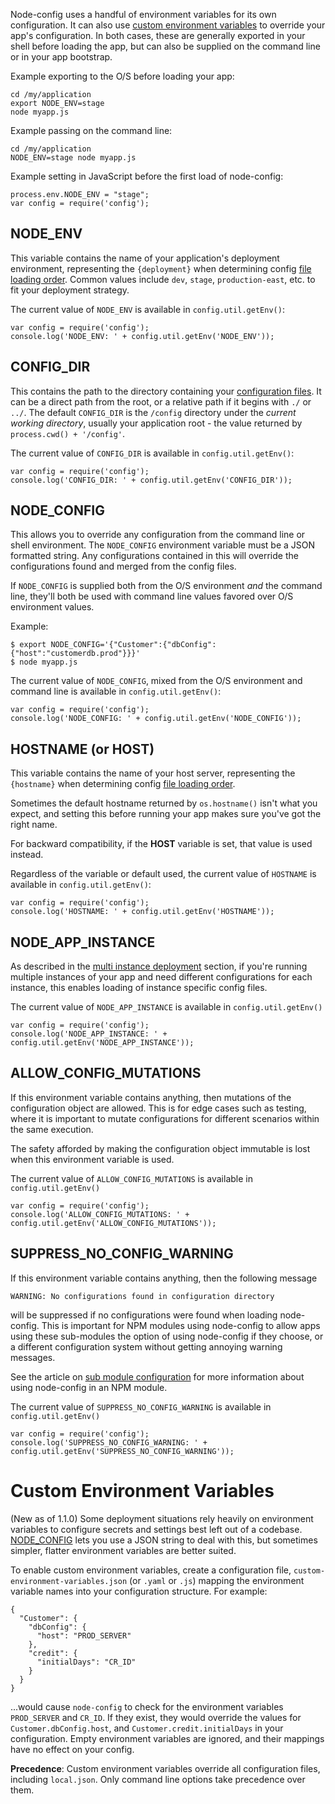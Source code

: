 Node-config uses a handful of environment variables for its own configuration. It can also use [custom environment variables](#custom-environment-variables) to override your app's configuration. In both cases, these are generally exported in your shell before loading the app, but can also be supplied on the command line or in your app bootstrap.

Example exporting to the O/S before loading your app:
```
cd /my/application
export NODE_ENV=stage
node myapp.js
```

Example passing on the command line:
```
cd /my/application
NODE_ENV=stage node myapp.js 
```

Example setting in JavaScript before the first load of node-config:
```
process.env.NODE_ENV = "stage";
var config = require('config');
```

## NODE_ENV

This variable contains the name of your application's deployment environment, representing the ```{deployment}``` when determining config [file loading order](https://github.com/lorenwest/node-config/wiki/Configuration-Files#file-load-order).  Common values include ```dev```, ```stage```, ```production-east```, etc. to fit your deployment strategy.

The current value of ```NODE_ENV``` is available in ```config.util.getEnv()```:
```
var config = require('config');
console.log('NODE_ENV: ' + config.util.getEnv('NODE_ENV'));
```

## CONFIG_DIR

This contains the path to the directory containing your [configuration files](https://github.com/lorenwest/node-config/wiki/Configuration-Files).  It can be a direct path from the root, or a relative path if it begins with ```./``` or ```../```.  The default ```CONFIG_DIR``` is the ```/config``` directory under the *current working directory*, usually your application root - the value returned by ```process.cwd() + '/config'```.

The current value of ```CONFIG_DIR``` is available in ```config.util.getEnv()```:
```
var config = require('config');
console.log('CONFIG_DIR: ' + config.util.getEnv('CONFIG_DIR'));
```

## NODE_CONFIG

This allows you to override any configuration from the command line or shell environment.  The ```NODE_CONFIG``` environment variable must be a JSON formatted string.  Any configurations contained in this will override the configurations found and merged from the config files.

If ```NODE_CONFIG``` is supplied both from the O/S environment _and_ the command line, they'll both be used with command line values favored over O/S environment values.  

Example:

```
$ export NODE_CONFIG='{"Customer":{"dbConfig":{"host":"customerdb.prod"}}}'
$ node myapp.js
```

The current value of ```NODE_CONFIG```, mixed from the O/S environment and command line is available in ```config.util.getEnv()```:
```
var config = require('config');
console.log('NODE_CONFIG: ' + config.util.getEnv('NODE_CONFIG'));
```

## HOSTNAME (or HOST)

This variable contains the name of your host server, representing the ```{hostname}``` when determining config [file loading order](https://github.com/lorenwest/node-config/wiki/Configuration-Files#file-load-order). 

Sometimes the default hostname returned by ```os.hostname()``` isn't what you expect, and setting this before running your app makes sure you've got the right name.

For backward compatibility, if the **HOST** variable is set, that value is used instead.

Regardless of the variable or default used, the current value of ```HOSTNAME``` is available in ```config.util.getEnv()```:

```
var config = require('config');
console.log('HOSTNAME: ' + config.util.getEnv('HOSTNAME'));
```

## NODE_APP_INSTANCE

As described in the [multi instance deployment](https://github.com/lorenwest/node-config/wiki/Multiple-Node-Instances) section, if you're running multiple instances of your app and need different configurations for each instance, this enables loading of instance specific config files.

The current value of ```NODE_APP_INSTANCE``` is available in ```config.util.getEnv()```

```
var config = require('config');
console.log('NODE_APP_INSTANCE: ' + config.util.getEnv('NODE_APP_INSTANCE'));
```

## ALLOW_CONFIG_MUTATIONS

If this environment variable contains anything, then mutations of the configuration object are allowed.  This is for edge cases such as testing, where it is important to mutate configurations for different scenarios within the same execution.

The safety afforded by making the configuration object immutable is lost when this environment variable is used.

The current value of ```ALLOW_CONFIG_MUTATIONS``` is available in ```config.util.getEnv()```

```
var config = require('config');
console.log('ALLOW_CONFIG_MUTATIONS: ' + config.util.getEnv('ALLOW_CONFIG_MUTATIONS'));
```

## SUPPRESS_NO_CONFIG_WARNING

If this environment variable contains anything, then the following message
```
WARNING: No configurations found in configuration directory
```
will be suppressed if no configurations were found when loading node-config.  This is important for NPM modules using node-config to allow apps using these sub-modules the option of using node-config if they choose, or a different configuration system without getting annoying warning messages.

See the article on [sub module configuration](https://github.com/lorenwest/node-config/wiki/Sub-Module-Configuration) for more information about using node-config in an NPM module.

The current value of ```SUPPRESS_NO_CONFIG_WARNING``` is available in ```config.util.getEnv()```

```
var config = require('config');
console.log('SUPPRESS_NO_CONFIG_WARNING: ' + config.util.getEnv('SUPPRESS_NO_CONFIG_WARNING'));
```

# Custom Environment Variables

(New as of 1.1.0) Some deployment situations rely heavily on environment variables to configure secrets and settings best left out of a codebase. [NODE_CONFIG](#node_config) lets you use a JSON string to deal with this, but sometimes simpler, flatter environment variables are better suited.

To enable custom environment variables, create a configuration file, `custom-environment-variables.json` (or `.yaml` or `.js`) mapping the environment variable names into your configuration structure. For example:

```
{
  "Customer": {
    "dbConfig": {
      "host": "PROD_SERVER"
    },
    "credit": {
      "initialDays": "CR_ID"
    }
  }
}
```

...would cause `node-config` to check for the environment variables `PROD_SERVER` and `CR_ID`. If they exist, they would override the values for `Customer.dbConfig.host`, and `Customer.credit.initialDays` in your configuration. Empty environment variables are ignored, and their mappings have no effect on your config.

**Precedence**: Custom environment variables override all configuration files, including `local.json`. Only command line options take precedence over them.

